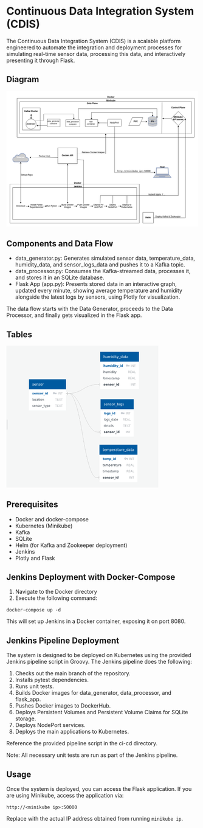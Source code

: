 # Continuous Data Integration System (CDIS)

The Continuous Data Integration System (CDIS) is a scalable platform engineered to automate the integration and deployment processes for simulating real-time sensor data, processing this data, and interactively presenting it through Flask.

## Diagram
 <img src="images/project_diagram.png" alt="Data Tables" width='900'/>

## Components and Data Flow
 + data_generator.py: Generates simulated sensor data, temperature_data, humidity_data, and sensor_logs_data  and pushes it to a Kafka topic.
 + data_processor.py: Consumes the Kafka-streamed data, processes it, and stores it in an SQLite database.
 + Flask App (app.py): Presents stored data in an interactive graph, updated every minute, showing average temperature and humidity alongside the latest logs by sensors, using Plotly for visualization.

 The data flow starts with the Data Generator, proceeds to the Data Processor, and finally gets visualized in the Flask app.

 ## Tables
 <img src="images/tables.png" alt="Data Tables" width="400"/>


## Prerequisites
 + Docker and docker-compose
 + Kubernetes (Minikube)
 + Kafka
 + SQLite
 + Helm (for Kafka and Zookeeper deployment)
 + Jenkins
 + Plotly and Flask

## Jenkins Deployment with Docker-Compose
1. Navigate to the Docker directory
2. Execute the following command:
```
docker-compose up -d
```

This will set up Jenkins in a Docker container, exposing it on port 8080.

## Jenkins Pipeline Deployment
The system is designed to be deployed on Kubernetes using the provided Jenkins pipeline script in Groovy. The Jenkins pipeline does the following:

1. Checks out the main branch of the repository.
2. Installs pytest dependencies.
3. Runs unit tests.
4. Builds Docker images for data_generator, data_processor, and flask_app.
5. Pushes Docker images to DockerHub.
6. Deploys Persistent Volumes and Persistent Volume Claims for SQLite storage.
7. Deploys NodePort services.
8. Deploys the main applications to Kubernetes.

Reference the provided pipeline script in the ci-cd directory.

Note: All necessary unit tests are run as part of the Jenkins pipeline.

## Usage
Once the system is deployed, you can access the Flask application. If you are using Minikube, access the application via:
```
http://<minikube ip>:50000
```
Replace <minikube ip> with the actual IP address obtained from running `minikube ip`.
